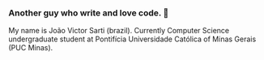 ### Another guy who write and love code. 👋

My name is João Victor Sarti (brazil). Currently Computer Science undergraduate student at Pontifícia Universidade Católica of Minas Gerais (PUC Minas).
